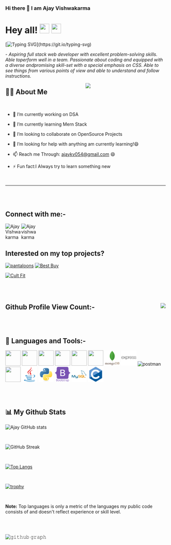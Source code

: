### Hi there 👋 I am Ajay Vishwakarma

# Hey all! <img src= "https://media2.giphy.com/media/Lm5hxmmI6ucOQGfjKj/giphy.gif?cid=6c09b952o9xti0m387z597k2xqipch3qmqjydym98oef87ve&rid=giphy.gif&ct=s" width= "30" height= "30"> <img src= "https://media.tenor.com/images/2adfe94e69139f3e22623b61d375a7a7/tenor.gif" width= "30" height= "30">

 
 [![Typing SVG](https://readme-typing-svg.herokuapp.com?font=Architects+Daughter&color=22EBF7&size=25&center=false&lines=hey!+its+Ajay;Full+stack+web+developer...)](https://git.io/typing-svg)
 
 <p>- <i>Aspiring full stack web developer with excellent problem-solving skills. Able toperform well in a team. Passionate about coding and equipped with a diverse andpromising skill-set with a special emphasis on CSS. Able to see things from various points of view and able to understand and follow instructions.</i></p>

 

<img src="https://camo.githubusercontent.com/992babdffd8c74a1502de375fbdf7e4d54773242/68747470733a2f2f6d656469612e67697068792e636f6d2f6d656469612f53576f536b4e36447854737a71494b4571762f67697068792e676966" align="right" width="50%" />


## 🙋‍♂️ About Me


</br>

- 🔭 I’m currently working on DSA

- 🌱 I’m currently learning Mern Stack

- 👯 I’m looking to collaborate on OpenSource Projects

- 🤔 I’m looking for help with anything am currently learning!😄 

- 📫 Reach me Through: ajaykv054@gmail.com 😄

- ⚡ Fun fact:I Always try to learn something new 



</br>
<hr>
</br>
</br>

## Connect with me:-
<p align="left">

<a href="https://twitter.com/ajay_k_vishwa">
  <img align="left" alt="Ajay Vishwakarma" | Twitter" width="50px" src="https://cdn.jsdelivr.net/npm/simple-icons@v3/icons/twitter.svg" />
</a>
 
<a href="https://www.linkedin.com/in/ajay-vishwakarma-57a20a217/">
  <img align="left" alt="Ajay vishwakarma" width="50px" src="https://cdn.jsdelivr.net/npm/simple-icons@v3/icons/linkedin.svg" />
</a>




<br />
<br />
<br />                                                                                                                     

## Interested on my top projects?

<p>
<a href="https://levi-s-in.vercel.app" target="blank"><img src="https://encrypted-tbn0.gstatic.com/images?q=tbn:ANd9GcQ1ZhahsN2kCuQ2K9yX4lneKX2sJCymKH8fDg&usqp=CAU" alt="pantaloons" width="150px" height="50px"/></a>
<a href="https://competent-bardeen-b9ae59.netlify.app/" target="blank"><img src="https://in.sugarcosmetics.com/Footer_sugar_icon.png" alt="Best Buy" width="150px" height="50px" /></a>

<a href="https://leviwithbackend.herokuapp.com" target="blank"><img src="https://encrypted-tbn0.gstatic.com/images?q=tbn:ANd9GcQ1ZhahsN2kCuQ2K9yX4lneKX2sJCymKH8fDg&usqp=CAU" alt="Cult Fit"  width="150px" height="50px" /></a>
</p>

</br>
</br>

## Github Profile View Count:- <img align="right" src="https://profile-counter.glitch.me/Coolasid/count.svg" />

</br>
</br>


## 🚀 Languages and Tools:-

<p align="left"> 
   <img src="https://img.icons8.com/color/48/000000/html-5.png" width="48" height="48" margin-left="20px"/>  
   <img src="https://img.icons8.com/color/48/000000/css3.png" width="48" height="48" margin-left="20px"/>
   <img src="https://img.icons8.com/color/48/000000/javascript.png" width="48" height="48" margin-left="20px"/>
   <img src="https://img.icons8.com/color/48/000000/react-native.png" width="48" height="48" margin-left="20px"/>  
   <img src="https://img.icons8.com/color/48/000000/redux.png" width="48" height="48" margin-left="20px"/> 
   <img src="https://img.icons8.com/color/48/000000/nodejs.png" width="48" height="48" margin-left="20px"/>
   <img src="https://raw.githubusercontent.com/devicons/devicon/master/icons/mongodb/mongodb-original-wordmark.svg" alt="mongodb" width="48" height="48" margin-left="20px"/>
   <img src="https://raw.githubusercontent.com/devicons/devicon/master/icons/express/express-original-wordmark.svg" alt="express" width="48" height="48" margin-left="20px"/> 
   <img src="https://www.vectorlogo.zone/logos/getpostman/getpostman-icon.svg" alt="postman" width="48" height="48" margin-left="20px"/> 
   <img src="https://img.icons8.com/color/48/000000/git.png" width="48" height="48" margin-left="20px"/> 
   <img src="https://raw.githubusercontent.com/devicons/devicon/master/icons/java/java-original.svg" width="48" height="48" margin-left="20px"/> 
   <img src="https://raw.githubusercontent.com/devicons/devicon/master/icons/python/python-original.svg" width="48" height="48" margin-left="20px"/>                                <img src="https://raw.githubusercontent.com/devicons/devicon/master/icons/bootstrap/bootstrap-plain-wordmark.svg" width="48" height="48" margin-left="20px"/>                    <img src="https://raw.githubusercontent.com/devicons/devicon/master/icons/mysql/mysql-original-wordmark.svg" width="48" height="48" margin-left="20px"/>                 
   <img src="https://raw.githubusercontent.com/devicons/devicon/master/icons/c/c-original.svg" width="48" height="48" margin-left="20px"/>  
     
</p>

</br>
</br>

## 📊 My Github Stats

![Ajay GitHub stats](https://github-readme-stats.vercel.app/api?username=Ajaykvishwakarma&show_icons=true&theme=radical) 

</br>


![GitHub Streak](https://github-readme-streak-stats.herokuapp.com/?user=Ajaykvishwakarma&theme=radical) 

</br>

[![Top Langs](https://github-readme-stats.vercel.app/api/top-langs/?username=Ajaykvishwakarma&layout=compact&text_color=daf7dc&bg_color=151515)](https://github.com/Ajaykvishwakarma/github-readme-stats)

</br>

[![trophy](https://github-profile-trophy.vercel.app/?username=Ajaykvishwakarma)](https://github.com/ryo-ma/github-profile-trophy)

</br>


<b>Note:</b> Top languages is only a metric of the languages my public code consists of and doesn't reflect experience or skill level.


<br/>
<br/>

![𝚐𝚒𝚝𝚑𝚞𝚋 𝚐𝚛𝚊𝚙𝚑](https://activity-graph.herokuapp.com/graph?username=Ajaykvishwakarma&theme=gruvbox&hide_border=true&area=true)
<br/>
<br/>



</p>


